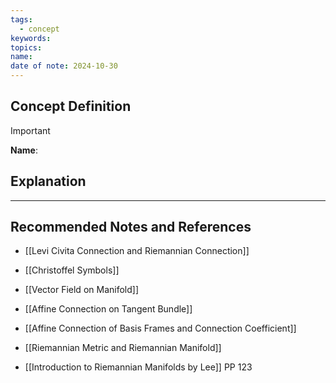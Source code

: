 ```yaml
---
tags:
  - concept
keywords: 
topics: 
name: 
date of note: 2024-10-30
---
```


## Concept Definition

>[!important]
>**Name**: 



## Explanation





-----------
##  Recommended Notes and References


- [[Levi Civita Connection and Riemannian Connection]]
- [[Christoffel Symbols]]
- [[Vector Field on Manifold]]
- [[Affine Connection on Tangent Bundle]]
- [[Affine Connection of Basis Frames and Connection Coefficient]]
- [[Riemannian Metric and Riemannian Manifold]]


- [[Introduction to Riemannian Manifolds by Lee]] PP 123